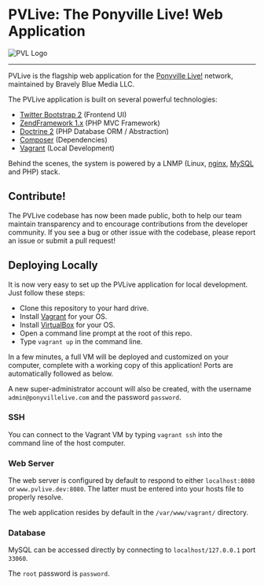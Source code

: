 # PVLive: The Ponyville Live! Web Application

![PVL Logo](https://raw.githubusercontent.com/BravelyBlue/PVLive/master/web/resources/bitbucket.png)

---

PVLive is the flagship web application for the [Ponyville Live!](http://ponyvillelive.com/) network, maintained by Bravely Blue Media LLC.

The PVLive application is built on several powerful technologies:

* [Twitter Bootstrap 2](http://getbootstrap.com/2.3.2/) (Frontend UI)
* [ZendFramework 1.x](http://framework.zend.com/) (PHP MVC Framework)
* [Doctrine 2](http://www.doctrine-project.org/) (PHP Database ORM / Abstraction)
* [Composer](https://getcomposer.org/) (Dependencies)
* [Vagrant](http://www.vagrantup.com/) (Local Development)

Behind the scenes, the system is powered by a LNMP (Linux, [nginx](http://nginx.org/), [MySQL](http://www.mysql.com/) and PHP) stack.

## Contribute!

The PVLive codebase has now been made public, both to help our team maintain transparency and to encourage contributions from the developer community. If you see a bug or other issue with the codebase, please report an issue or submit a pull request!

## Deploying Locally

It is now very easy to set up the PVLive application for local development. Just follow these steps:

* Clone this repository to your hard drive.
* Install [Vagrant](http://www.vagrantup.com/) for your OS.
* Install [VirtualBox](https://www.virtualbox.org/wiki/Downloads) for your OS.
* Open a command line prompt at the root of this repo.
* Type `vagrant up` in the command line.

In a few minutes, a full VM will be deployed and customized on your computer, complete with a working copy of this application! Ports are automatically followed as below.

A new super-administrator account will also be created, with the username `admin@ponyvillelive.com` and the password `password`.

### SSH

You can connect to the Vagrant VM by typing `vagrant ssh` into the command line of the host computer.

### Web Server

The web server is configured by default to respond to either `localhost:8080` or `www.pvlive.dev:8080`. The latter must be entered into your hosts file to properly resolve.

The web application resides by default in the `/var/www/vagrant/` directory.

### Database

MySQL can be accessed directly by connecting to `localhost/127.0.0.1` port `33060`.

The `root` password is `password`.